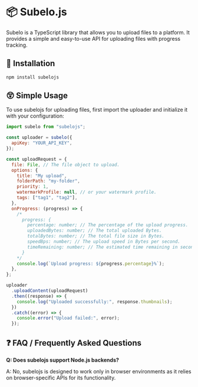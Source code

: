 # 📦 Subelo.js

Subelo is a TypeScript library that allows you to upload files to a platform. It provides a simple and easy-to-use API for uploading files with progress tracking.

## 🚀 Installation

```bash
npm install subelojs
```

## 😲 Simple Usage

To use subelojs for uploading files, first import the uploader and initialize it with your configuration:

```javascript
import subelo from "subelojs";

const uploader = subelo({
  apiKey: "YOUR_API_KEY",
});

const uploadRequest = {
  file: File, // The file object to upload.
  options: {
    title: "My upload",
    folderPath: "my-folder",
    priority: 1,
    watermarkProfile: null, // or your watermark profile.
    tags: ["tag1", "tag2"],
  },
  onProgress: (progress) => {
    /*
      progress: {
        percentage: number; // The percentage of the upload progress.
        uploadedBytes: number; // The total uploaded Bytes.
        totalBytes: number; // The total file size in Bytes.
        speedBps: number; // The upload speed in Bytes per second.
        timeRemaining: number; // The estimated time remaining in seconds.
      }
    */
    console.log(`Upload progress: ${progress.percentage}%`);
  },
};

uploader
  .uploadContent(uploadRequest)
  .then((response) => {
    console.log("Uploaded successfully:", response.thumbnails);
  })
  .catch((error) => {
    console.error("Upload failed:", error);
  });
```

## ❓ FAQ / Frequently Asked Questions

**Q: Does subelojs support Node.js backends?**

A: No, subelojs is designed to work only in browser environments as it relies on browser-specific APIs for its functionality.
